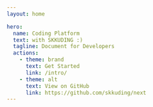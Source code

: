 ```yaml
---
layout: home

hero:
  name: Coding Platform
  text: with SKKUDING :)
  tagline: Document for Developers
  actions:
    - theme: brand
      text: Get Started
      link: /intro/
    - theme: alt
      text: View on GitHub
      link: https://github.com/skkuding/next
---
```

